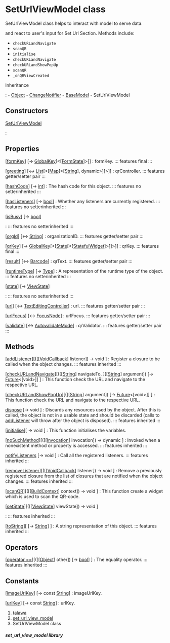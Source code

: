 
<div>

# SetUrlViewModel class

</div>


SetUrlViewModel class helps to interact with model to serve data.

and react to user\'s input for Set Url Section. Methods include:

-   `checkURLandNavigate`
-   `scanQR`
-   `initialise`
-   `checkURLandNavigate`
-   `checkURLandShowPopUp`
-   `scanQR`
-   `_onQRViewCreated`




Inheritance

:   -   [Object](https://api.flutter.dev/flutter/dart-core/Object-class.html)
    -   [ChangeNotifier](https://api.flutter.dev/flutter/foundation/ChangeNotifier-class.html)
    -   [BaseModel](../view_model_base_view_model/BaseModel-class.md)
    -   SetUrlViewModel



## Constructors

[SetUrlViewModel](../view_model_pre_auth_view_models_set_url_view_model/SetUrlViewModel/SetUrlViewModel.md)

:   



## Properties

[[formKey](../view_model_pre_auth_view_models_set_url_view_model/SetUrlViewModel/formKey.md)] [→ [GlobalKey](https://api.flutter.dev/flutter/widgets/GlobalKey-class.html)[\<[[FormState](https://api.flutter.dev/flutter/widgets/FormState-class.html)]\>]]
:   formKey.
    ::: features
    final
    :::

[[greeting](../view_model_pre_auth_view_models_set_url_view_model/SetUrlViewModel/greeting.md)] [↔ [List](https://api.flutter.dev/flutter/dart-core/List-class.html)[\<[[Map](https://api.flutter.dev/flutter/dart-core/Map-class.html)[\<[[String](https://api.flutter.dev/flutter/dart-core/String-class.html)], dynamic\>]]\>]]
:   qrController.
    ::: features
    getter/setter pair
    :::

[[hashCode](https://api.flutter.dev/flutter/dart-core/Object/hashCode.html)] [→ [int](https://api.flutter.dev/flutter/dart-core/int-class.html)]
:   The hash code for this object.
    ::: features
    no setterinherited
    :::

[[hasListeners](https://api.flutter.dev/flutter/foundation/ChangeNotifier/hasListeners.html)] [→ [bool](https://api.flutter.dev/flutter/dart-core/bool-class.html)]
:   Whether any listeners are currently registered.
    ::: features
    no setterinherited
    :::

[[isBusy](../view_model_base_view_model/BaseModel/isBusy.md)] [→ [bool](https://api.flutter.dev/flutter/dart-core/bool-class.html)]

:   ::: features
    no setterinherited
    :::

[[orgId](../view_model_pre_auth_view_models_set_url_view_model/SetUrlViewModel/orgId.md)] [↔ [String](https://api.flutter.dev/flutter/dart-core/String-class.html)]
:   organizationID.
    ::: features
    getter/setter pair
    :::

[[qrKey](../view_model_pre_auth_view_models_set_url_view_model/SetUrlViewModel/qrKey.md)] [→ [GlobalKey](https://api.flutter.dev/flutter/widgets/GlobalKey-class.html)[\<[[State](https://api.flutter.dev/flutter/widgets/State-class.html)[\<[[StatefulWidget](https://api.flutter.dev/flutter/widgets/StatefulWidget-class.html)]\>]]\>]]
:   qrKey.
    ::: features
    final
    :::

[[result](../view_model_pre_auth_view_models_set_url_view_model/SetUrlViewModel/result.md)] [↔ [Barcode](https://pub.dev/documentation/qr_code_scanner_plus/2.0.9+1/qr_code_scanner_plus/Barcode-class.html)]
:   qrText.
    ::: features
    getter/setter pair
    :::

[[runtimeType](https://api.flutter.dev/flutter/dart-core/Object/runtimeType.html)] [→ [Type](https://api.flutter.dev/flutter/dart-core/Type-class.html)]
:   A representation of the runtime type of the object.
    ::: features
    no setterinherited
    :::

[[state](../view_model_base_view_model/BaseModel/state.md)] [→ [ViewState](../enums_enums/ViewState.md)]

:   ::: features
    no setterinherited
    :::

[[url](../view_model_pre_auth_view_models_set_url_view_model/SetUrlViewModel/url.md)] [↔ [TextEditingController](https://api.flutter.dev/flutter/widgets/TextEditingController-class.html)]
:   url.
    ::: features
    getter/setter pair
    :::

[[urlFocus](../view_model_pre_auth_view_models_set_url_view_model/SetUrlViewModel/urlFocus.md)] [↔ [FocusNode](https://api.flutter.dev/flutter/widgets/FocusNode-class.html)]
:   urlFocus.
    ::: features
    getter/setter pair
    :::

[[validate](../view_model_pre_auth_view_models_set_url_view_model/SetUrlViewModel/validate.md)] [↔ [AutovalidateMode](https://api.flutter.dev/flutter/widgets/AutovalidateMode.html)]
:   qrValidator.
    ::: features
    getter/setter pair
    :::



## Methods

[[addListener](https://api.flutter.dev/flutter/foundation/ChangeNotifier/addListener.html)][([[[VoidCallback](https://api.flutter.dev/flutter/dart-ui/VoidCallback.md)] listener]) → void ]
:   Register a closure to be called when the object changes.
    ::: features
    inherited
    :::

[[checkURLandNavigate](../view_model_pre_auth_view_models_set_url_view_model/SetUrlViewModel/checkURLandNavigate.md)][([[[String](https://api.flutter.dev/flutter/dart-core/String-class.md)] navigateTo, ][[[String](https://api.flutter.dev/flutter/dart-core/String-class.html)] argument]) [→ [Future](https://api.flutter.dev/flutter/dart-core/Future-class.html)\<[void\>]] ]
:   This function check the URL and navigate to the respective URL.

[[checkURLandShowPopUp](../view_model_pre_auth_view_models_set_url_view_model/SetUrlViewModel/checkURLandShowPopUp.md)][([[[String](https://api.flutter.dev/flutter/dart-core/String-class.md)] argument]) [→ [Future](https://api.flutter.dev/flutter/dart-core/Future-class.html)\<[void\>]] ]
:   This function check the URL and navigate to the respective URL.

[dispose](https://api.flutter.dev/flutter/foundation/ChangeNotifier/dispose.html) [→ void ]
:   Discards any resources used by the object. After this is called, the
    object is not in a usable state and should be discarded (calls to
    [addListener](https://api.flutter.dev/flutter/foundation/ChangeNotifier/addListener.md)
    will throw after the object is disposed).
    ::: features
    inherited
    :::

[[initialise](../view_model_pre_auth_view_models_set_url_view_model/SetUrlViewModel/initialise.md)][ → void ]
:   This function initialises the variables.

[[noSuchMethod](https://api.flutter.dev/flutter/dart-core/Object/noSuchMethod.html)][([[[Invocation](https://api.flutter.dev/flutter/dart-core/Invocation-class.md)] invocation]) → dynamic ]
:   Invoked when a nonexistent method or property is accessed.
    ::: features
    inherited
    :::

[notifyListeners](https://api.flutter.dev/flutter/foundation/ChangeNotifier/notifyListeners.html) [→ void ]
:   Call all the registered listeners.
    ::: features
    inherited
    :::

[[removeListener](https://api.flutter.dev/flutter/foundation/ChangeNotifier/removeListener.html)][([[[VoidCallback](https://api.flutter.dev/flutter/dart-ui/VoidCallback.md)] listener]) → void ]
:   Remove a previously registered closure from the list of closures
    that are notified when the object changes.
    ::: features
    inherited
    :::

[[scanQR](../view_model_pre_auth_view_models_set_url_view_model/SetUrlViewModel/scanQR.md)][([[[BuildContext](https://api.flutter.dev/flutter/widgets/BuildContext-class.md)] context]) → void ]
:   This function create a widget which is used to scan the QR-code.

[[setState](../view_model_base_view_model/BaseModel/setState.md)][([[[ViewState](../enums_enums/ViewState.md)] viewState]) → void ]

:   ::: features
    inherited
    :::

[[toString](https://api.flutter.dev/flutter/dart-core/Object/toString.html)][ [→ [String](https://api.flutter.dev/flutter/dart-core/String-class.html)] ]
:   A string representation of this object.
    ::: features
    inherited
    :::



## Operators

[[operator ==](https://api.flutter.dev/flutter/dart-core/Object/operator_equals.html)][([[[Object](https://api.flutter.dev/flutter/dart-core/Object-class.md)] other]) [→ [bool](https://api.flutter.dev/flutter/dart-core/bool-class.html)] ]
:   The equality operator.
    ::: features
    inherited
    :::



## Constants

[[imageUrlKey](../view_model_pre_auth_view_models_set_url_view_model/SetUrlViewModel/imageUrlKey-constant.md)] [→ const [String](https://api.flutter.dev/flutter/dart-core/String-class.html)]
:   imageUrlKey.

[[urlKey](../view_model_pre_auth_view_models_set_url_view_model/SetUrlViewModel/urlKey-constant.md)] [→ const [String](https://api.flutter.dev/flutter/dart-core/String-class.html)]
:   urlKey.







1.  [talawa](../index.md)
2.  [set_url_view_model](../view_model_pre_auth_view_models_set_url_view_model/)
3.  SetUrlViewModel class

##### set_url_view_model library







